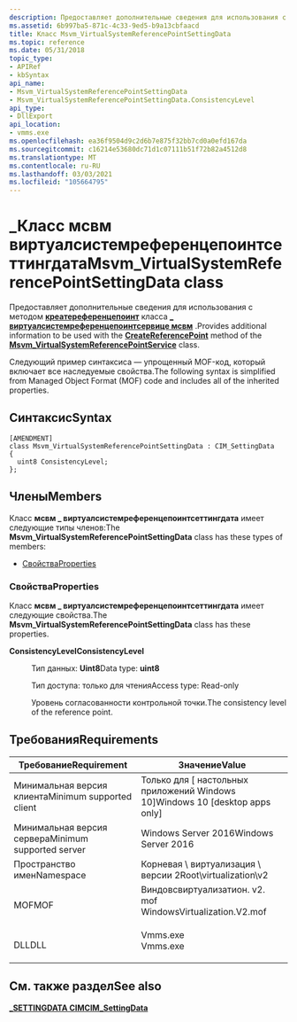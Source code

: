 ```yaml
---
description: Предоставляет дополнительные сведения для использования с методом Креатереференцепоинт \_ класса Виртуалсистемреференцепоинтсервице мсвм.
ms.assetid: 6b997ba5-871c-4c33-9ed5-b9a13cbfaacd
title: Класс Msvm_VirtualSystemReferencePointSettingData
ms.topic: reference
ms.date: 05/31/2018
topic_type:
- APIRef
- kbSyntax
api_name:
- Msvm_VirtualSystemReferencePointSettingData
- Msvm_VirtualSystemReferencePointSettingData.ConsistencyLevel
api_type:
- DllExport
api_location:
- vmms.exe
ms.openlocfilehash: ea36f9504d9c2d6b7e875f32bb7cd0a0efd167da
ms.sourcegitcommit: c16214e53680dc71d1c07111b51f72b82a4512d8
ms.translationtype: MT
ms.contentlocale: ru-RU
ms.lasthandoff: 03/03/2021
ms.locfileid: "105664795"
---
```

# <a name="msvm_virtualsystemreferencepointsettingdata-class"></a><span data-ttu-id="4b5fc-103">\_Класс мсвм виртуалсистемреференцепоинтсеттингдата</span><span class="sxs-lookup"><span data-stu-id="4b5fc-103">Msvm\_VirtualSystemReferencePointSettingData class</span></span>

<span data-ttu-id="4b5fc-104">Предоставляет дополнительные сведения для использования с методом [**креатереференцепоинт**](msvm-virtualsystemreferencepointservice-createreferencepoint.md) класса [**\_ виртуалсистемреференцепоинтсервице мсвм**](msvm-virtualsystemreferencepointservice.md) .</span><span class="sxs-lookup"><span data-stu-id="4b5fc-104">Provides additional information to be used with the [**CreateReferencePoint**](msvm-virtualsystemreferencepointservice-createreferencepoint.md) method of the [**Msvm\_VirtualSystemReferencePointService**](msvm-virtualsystemreferencepointservice.md) class.</span></span>

<span data-ttu-id="4b5fc-105">Следующий пример синтаксиса — упрощенный MOF-код, который включает все наследуемые свойства.</span><span class="sxs-lookup"><span data-stu-id="4b5fc-105">The following syntax is simplified from Managed Object Format (MOF) code and includes all of the inherited properties.</span></span>

## <a name="syntax"></a><span data-ttu-id="4b5fc-106">Синтаксис</span><span class="sxs-lookup"><span data-stu-id="4b5fc-106">Syntax</span></span>

``` syntax
[AMENDMENT]
class Msvm_VirtualSystemReferencePointSettingData : CIM_SettingData
{
  uint8 ConsistencyLevel;
};
```

## <a name="members"></a><span data-ttu-id="4b5fc-107">Члены</span><span class="sxs-lookup"><span data-stu-id="4b5fc-107">Members</span></span>

<span data-ttu-id="4b5fc-108">Класс **мсвм \_ виртуалсистемреференцепоинтсеттингдата** имеет следующие типы членов:</span><span class="sxs-lookup"><span data-stu-id="4b5fc-108">The **Msvm\_VirtualSystemReferencePointSettingData** class has these types of members:</span></span>

-   [<span data-ttu-id="4b5fc-109">Свойства</span><span class="sxs-lookup"><span data-stu-id="4b5fc-109">Properties</span></span>](#properties)

### <a name="properties"></a><span data-ttu-id="4b5fc-110">Свойства</span><span class="sxs-lookup"><span data-stu-id="4b5fc-110">Properties</span></span>

<span data-ttu-id="4b5fc-111">Класс **мсвм \_ виртуалсистемреференцепоинтсеттингдата** имеет следующие свойства.</span><span class="sxs-lookup"><span data-stu-id="4b5fc-111">The **Msvm\_VirtualSystemReferencePointSettingData** class has these properties.</span></span>

<dl> <dt>

<span data-ttu-id="4b5fc-112">**ConsistencyLevel**</span><span class="sxs-lookup"><span data-stu-id="4b5fc-112">**ConsistencyLevel**</span></span>
</dt> <dd> <dl> <dt>

<span data-ttu-id="4b5fc-113">Тип данных: **Uint8**</span><span class="sxs-lookup"><span data-stu-id="4b5fc-113">Data type: **uint8**</span></span>
</dt> <dt>

<span data-ttu-id="4b5fc-114">Тип доступа: только для чтения</span><span class="sxs-lookup"><span data-stu-id="4b5fc-114">Access type: Read-only</span></span>
</dt> </dl>

<span data-ttu-id="4b5fc-115">Уровень согласованности контрольной точки.</span><span class="sxs-lookup"><span data-stu-id="4b5fc-115">The consistency level of the reference point.</span></span>

</dd> </dl>

## <a name="requirements"></a><span data-ttu-id="4b5fc-116">Требования</span><span class="sxs-lookup"><span data-stu-id="4b5fc-116">Requirements</span></span>



| <span data-ttu-id="4b5fc-117">Требование</span><span class="sxs-lookup"><span data-stu-id="4b5fc-117">Requirement</span></span> | <span data-ttu-id="4b5fc-118">Значение</span><span class="sxs-lookup"><span data-stu-id="4b5fc-118">Value</span></span> |
|-------------------------------------|---------------------------------------------------------------------------------------------------------|
| <span data-ttu-id="4b5fc-119">Минимальная версия клиента</span><span class="sxs-lookup"><span data-stu-id="4b5fc-119">Minimum supported client</span></span><br/> | <span data-ttu-id="4b5fc-120">Только для \[ настольных приложений Windows 10\]</span><span class="sxs-lookup"><span data-stu-id="4b5fc-120">Windows 10 \[desktop apps only\]</span></span><br/>                                                             |
| <span data-ttu-id="4b5fc-121">Минимальная версия сервера</span><span class="sxs-lookup"><span data-stu-id="4b5fc-121">Minimum supported server</span></span><br/> | <span data-ttu-id="4b5fc-122">Windows Server 2016</span><span class="sxs-lookup"><span data-stu-id="4b5fc-122">Windows Server 2016</span></span><br/>                                                                          |
| <span data-ttu-id="4b5fc-123">Пространство имен</span><span class="sxs-lookup"><span data-stu-id="4b5fc-123">Namespace</span></span><br/>                | <span data-ttu-id="4b5fc-124">Корневая \\ виртуализация \\ версии 2</span><span class="sxs-lookup"><span data-stu-id="4b5fc-124">Root\\virtualization\\v2</span></span><br/>                                                                     |
| <span data-ttu-id="4b5fc-125">MOF</span><span class="sxs-lookup"><span data-stu-id="4b5fc-125">MOF</span></span><br/>                      | <dl> <span data-ttu-id="4b5fc-126"><dt>Виндовсвиртуализатион. v2. mof</dt></span><span class="sxs-lookup"><span data-stu-id="4b5fc-126"><dt>WindowsVirtualization.V2.mof</dt></span></span> </dl> |
| <span data-ttu-id="4b5fc-127">DLL</span><span class="sxs-lookup"><span data-stu-id="4b5fc-127">DLL</span></span><br/>                      | <dl> <span data-ttu-id="4b5fc-128"><dt>Vmms.exe</dt></span><span class="sxs-lookup"><span data-stu-id="4b5fc-128"><dt>Vmms.exe</dt></span></span> </dl>                     |



## <a name="see-also"></a><span data-ttu-id="4b5fc-129">См. также раздел</span><span class="sxs-lookup"><span data-stu-id="4b5fc-129">See also</span></span>

<dl> <dt>

[<span data-ttu-id="4b5fc-130">**\_SETTINGDATA CIM**</span><span class="sxs-lookup"><span data-stu-id="4b5fc-130">**CIM\_SettingData**</span></span>](cim-settingdata.md)
</dt> </dl>

 

 




